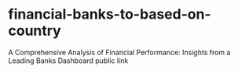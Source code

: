 # financial-banks-to-based-on-country
A Comprehensive Analysis of Financial Performance: Insights from a Leading Banks
Dashboard public link
